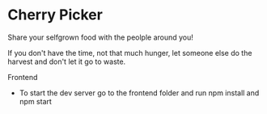 # Cherry Picker
Share your selfgrown food with the peolple around you!

If you don't have the time, not that much hunger, let someone else do the harvest and don't let it go to waste.


Frontend
- To start the dev server go to the frontend folder and run npm install and npm start
